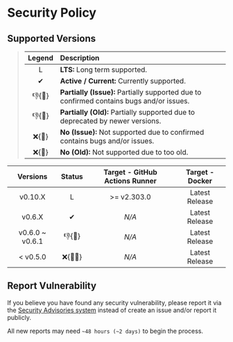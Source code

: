 # Security Policy

## Supported Versions

> | **Legend** | **Description** |
> |:-:|:--|
> | L | **LTS:** Long term supported. |
> | ✔ | **Active / Current:** Currently supported. |
> | 👎{🐛} | **Partially (Issue):** Partially supported due to confirmed contains bugs and/or issues. |
> | 👎{🧓} | **Partially (Old):** Partially supported due to deprecated by newer versions. |
> | ❌{🐛} | **No (Issue):** Not supported due to confirmed contains bugs and/or issues. |
> | ❌{🧓} | **No (Old):** Not supported due to too old. |

| **Versions** | **Status** | **Target - GitHub Actions Runner** | **Target - Docker** |
|:-:|:-:|:-:|:-:|
| v0.10.X | L | >= v2.303.0 | Latest Release |
| v0.6.X | ✔ | *N/A* | Latest Release |
| v0.6.0 \~ v0.6.1 | 👎{🐛} | *N/A* | Latest Release |
| < v0.5.0 | ❌{🐛🧓} | *N/A* | Latest Release |

## Report Vulnerability

If you believe you have found any security vulnerability, please report it via the [Security Advisories system](https://github.com/hugoalh/scan-virus-ghaction/security/advisories/new) instead of create an issue and/or report it publicly.

All new reports may need `~48 hours (~2 days)` to begin the process.
